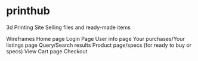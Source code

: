 # printhub
3d Printing Site 
Selling files and ready-made items

Wireframes
Home page
Login Page
User info page
Your purchases/Your listings page
Query/Search results
Product page/specs (for ready to buy or specs)
	View Cart page
Checkout

